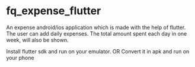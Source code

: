# fq_expense_flutter
An expense android/ios application which is made with the help of flutter. The user can add daily expenses. The total amount spent each day in one week, will also be shown.

Install flutter sdk and run on your emulator. OR Convert it in apk and run on your phone
